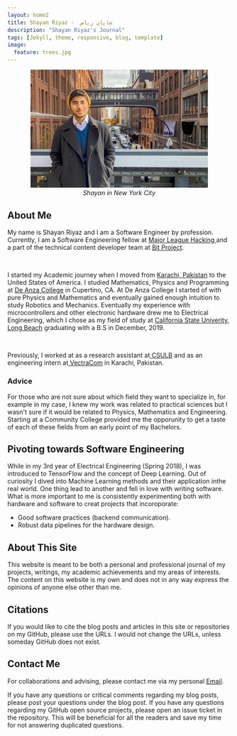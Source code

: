 ```yaml
---
layout: home2
title: Shayan Riyaz -  شایان ریاض
description: "Shayan Riyaz's Journal"
tags: [Jekyll, theme, responsive, blog, template]
image:
  feature: trees.jpg
---
```


<center>
<img src ="images/Shayan-in-NY.png" width="400" >
</center>
<center><i>Shayan in New York City</i></center>

## About Me
My name is Shayan Riyaz and I am a Software Engineer by profession. Currently, I am a Software Engineering fellow at <a href="https://fellowship.mlh.io/" target="_blank">Major League Hacking </a> 
and a part of the technical content developer team at <a href="https://www.bitproject.org/" target="_blank">Bit Project</a>.

<br>

I started my Academic journey when I moved from [Karachi, Pakistan](https://www.youtube.com/watch?v=W-H5Gx4aWQk) to the United States of America. I studied Mathematics, Physics and Programming at  <a href="https://www.bitproject.org/" target="_blank">De Anza College</a> in Cupertino, CA. At De Anza College I started of with pure Physics and Mathematics and eventually gained enough intuition to study Robotics and Mechanics. Eventually my experience with microcontrollers and other electronic hardware drew me to Electrical Engineering, which I chose as my field of study at <a href="https://www.csulb.edu/" target="_blank"> California State Univerity, Long Beach</a> graduating with a B.S in December, 2019.

<br>

Previously, I worked at as a research assistant at<a href="http://web.csulb.edu/~edemirca/hprl.html" target="_blank"> CSULB</a> and as an engineering intern at<a href="https://www.vectracom.com/" target="_blank"> VectraCom</a> in Karachi, Pakistan.

### Advice 
For those who are not sure about which field they want to specialize in, for example in my case, I knew my work was related to practical sciences but I wasn't sure if it would be related to Physics, Mathematics and Engineering. Starting at a Community College provided me the opporunity to get a taste of each of these fields from an early point of my Bachelors.

## Pivoting towards Software Engineering
While in my 3rd year of Electrical Engineering (Spring 2018), I was introduced to TensorFlow and the concept of Deep Learning. Out of curiosity I dived into Machine Learning methods and their application inthe real world. One thing lead to another and fell in love with writing software. What is more important to me is consistently experimenting both with hardware and software to creat projects that incoroporate:
- Good software practices (backend communication).
- Robust data pipelines for the hardware design.

## About This Site
This website is meant to be both a personal and professional journal of my projects, writings, my academic achievements and my areas of interests. The content on this website is my own and does not in any way express the opinions of anyone else other than me.

## Citations
If you would like to cite the blog posts and articles in this site or repositories on my GitHub, please use the URLs. I would not change the URLs, unless someday GitHub does not exist.

## Contact Me
For collaborations and advising, please contact me via my personal [Email](shayanariyaz@gmail.com).

If you have any questions or critical comments regarding my blog posts, please post your questions under the blog post. If you have any questions regarding my GitHub open source projects, please open an issue ticket in the repository. This will be beneficial for all the readers and save my time for not answering duplicated questions.



